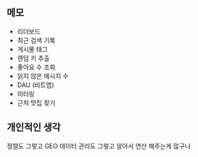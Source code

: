 ## 메모
- 리더보드
- 최근 검색 기록
- 게시물 태그
- 랜덤 키 추출
- 좋아요 수 조회
- 읽지 않은 메시지 수
- DAU (비트맵)
- 미터링
- 근처 맛집 찾기

## 개인적인 생각
정렬도 그렇고 GEO 데이터 관리도 그렇고 알아서 연산 해주는게 많구나

